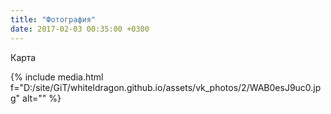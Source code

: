 ```yaml
---
title: "Фотография"
date: 2017-02-03 00:35:00 +0300
---
```



Карта

{% include media.html f="D:/site/GiT/whiteldragon.github.io/assets/vk_photos/2/WAB0esJ9uc0.jpg" alt="" %}
